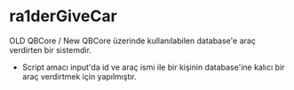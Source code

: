 # ra1derGiveCar
OLD QBCore / New QBCore üzerinde kullanılabilen database'e araç verdirten bir sistemdir.

- Script amacı input'da id ve araç ismi ile bir kişinin database'ine kalıcı bir araç verdirtmek için yapılmıştır.
